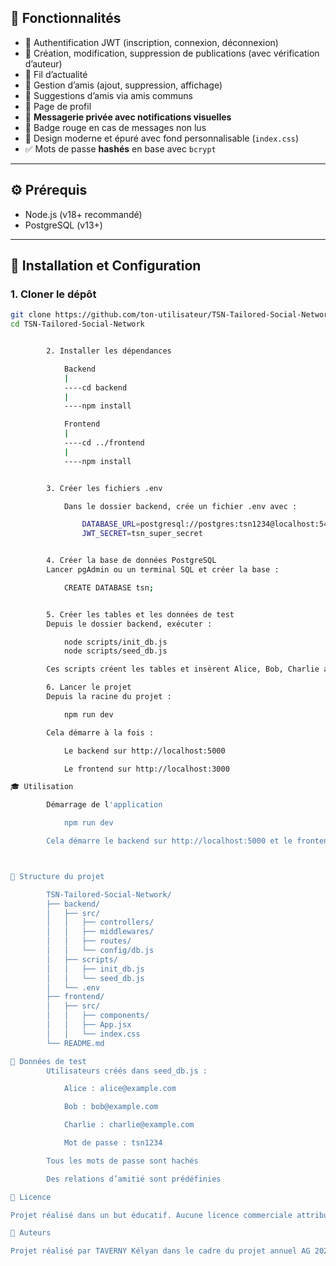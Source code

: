 ## 🌟 Fonctionnalités

- 🔐 Authentification JWT (inscription, connexion, déconnexion)
- 📝 Création, modification, suppression de publications (avec vérification d’auteur)
- 📰 Fil d’actualité
- 👥 Gestion d’amis (ajout, suppression, affichage)
- 🤝 Suggestions d’amis via amis communs
- 👤 Page de profil
- 💬 **Messagerie privée avec notifications visuelles**
- 🔔 Badge rouge en cas de messages non lus
- 🎨 Design moderne et épuré avec fond personnalisable (`index.css`)
- ✅ Mots de passe **hashés** en base avec `bcrypt`

---

## ⚙️ Prérequis

- Node.js (v18+ recommandé)
- PostgreSQL (v13+)

---

## 🧰 Installation et Configuration

### 1. Cloner le dépôt

```bash
git clone https://github.com/ton-utilisateur/TSN-Tailored-Social-Network.git
cd TSN-Tailored-Social-Network


        2. Installer les dépendances

            Backend
            |
            ----cd backend
            | 
            ----npm install

            Frontend
            |
            ----cd ../frontend
            | 
            ----npm install


        3. Créer les fichiers .env

            Dans le dossier backend, crée un fichier .env avec :

                DATABASE_URL=postgresql://postgres:tsn1234@localhost:5433/tsn
                JWT_SECRET=tsn_super_secret


        4. Créer la base de données PostgreSQL
        Lancer pgAdmin ou un terminal SQL et créer la base :

            CREATE DATABASE tsn;


        5. Créer les tables et les données de test
        Depuis le dossier backend, exécuter :

            node scripts/init_db.js
            node scripts/seed_db.js

        Ces scripts créent les tables et insèrent Alice, Bob, Charlie avec des mots de passe simples (tsn1234) non hachés uniquement pour test.

        6. Lancer le projet
        Depuis la racine du projet :

            npm run dev

        Cela démarre à la fois :

            Le backend sur http://localhost:5000

            Le frontend sur http://localhost:3000

🎓 Utilisation

        Démarrage de l'application

            npm run dev

        Cela démarre le backend sur http://localhost:5000 et le frontend sur http://localhost:3000.



🎨 Structure du projet

        TSN-Tailored-Social-Network/
        ├── backend/
        │   ├── src/
        │   │   ├── controllers/
        │   │   ├── middlewares/
        │   │   ├── routes/
        │   │   └── config/db.js
        │   ├── scripts/
        │   │   ├── init_db.js
        │   │   └── seed_db.js
        │   └── .env
        ├── frontend/
        │   ├── src/
        │   │   ├── components/
        │   │   ├── App.jsx
        │   │   └── index.css
        └── README.md

🧪 Données de test
        Utilisateurs créés dans seed_db.js :

            Alice : alice@example.com

            Bob : bob@example.com

            Charlie : charlie@example.com

            Mot de passe : tsn1234

        Tous les mots de passe sont hachés

        Des relations d’amitié sont prédéfinies

📄 Licence

Projet réalisé dans un but éducatif. Aucune licence commerciale attribuée.

🙌 Auteurs

Projet réalisé par TAVERNY Kélyan dans le cadre du projet annuel AG 2024/2025.


